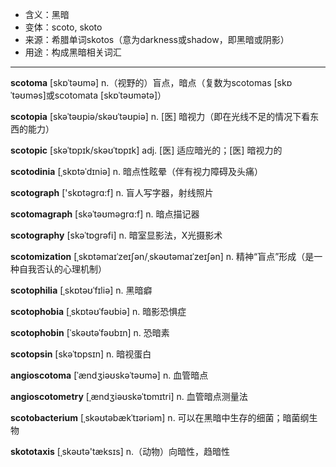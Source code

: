 - <span class="definition">含义：黑暗</span>
- <span class="definition">变体：scoto, skoto</span>
- <span class="definition">来源：希腊单词skotos（意为darkness或shadow，即黑暗或阴影）</span>
- <span class="definition">用途：构成黑暗相关词汇</span>

---

<span class="vocabulary">**scotoma**</span> [skɒˈtəʊmə] n.（视野的）盲点，暗点（复数为scotomas [skɒˈtəʊməs]或scotomata [skɒˈtəʊmətә]）

<span class="vocabulary">**scotopia**</span> [skəˈtəʊpiə/skəʊˈtəʊpiə] n. [医] 暗视力（即在光线不足的情况下看东西的能力）

<span class="vocabulary">**scotopic**</span> [skəˈtɒpɪk/skəʊˈtɒpɪk] adj. [医] 适应暗光的；[医] 暗视力的

<span class="vocabulary">**scotodinia**</span> [ˌskɒtəˈdɪniə] n. 暗点性眩晕（伴有视力障碍及头痛）

<span class="vocabulary">**scotograph**</span> ['skɒtәgrɑ:f] n. 盲人写字器，射线照片

<span class="vocabulary">**scotomagraph**</span> [skəˈtəʊməgrɑ:f] n. 暗点描记器

<span class="vocabulary">**scotography**</span> [skəˈtɒgrəfi] n. 暗室显影法，X光摄影术

<span class="vocabulary">**scotomization**</span> [ˌskɒtəmaɪˈzeɪʃən/ˌskəʊtəmaɪˈzeɪʃən] n. 精神“盲点”形成（是一种自我否认的心理机制）

<span class="vocabulary">**scotophilia**</span> [ˌskɒtəʊˈfɪliə] n. 黑暗癖

<span class="vocabulary">**scotophobia**</span> [ˌskɒtəʊˈfəʊbiə] n. 暗影恐惧症

<span class="vocabulary">**scotophobin**</span> [ˈskəʊtəˈfəʊbɪn] n. 恐暗素

<span class="vocabulary">**scotopsin**</span> [skəˈtɒpsɪn] n. 暗视蛋白

<span class="vocabulary">**angioscotoma**</span> [ˈændʒiəʊskəˈtəʊmə] n. 血管暗点

<span class="vocabulary">**angioscotometry**</span> [ˌændʒiəʊskəˈtɒmɪtri] n. 血管暗点测量法

<span class="vocabulary">**scotobacterium**</span> [ˌskəʊtəbækˈtɪəriəm] n. 可以在黑暗中生存的细菌；暗菌纲生物


<span class="vocabulary">**skototaxis**</span> [ˌskəʊtә'tæksɪs] n.（动物）向暗性，趋暗性 
